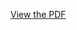 [View the PDF]([path/to/your/file.pdf](https://github.com/ColmCoffey/SmoothOpAWS/blob/master/SmoothOp-Medical%20Device%20Design%20Portfolio%20-%20Colm%20Coffey.pdf))
